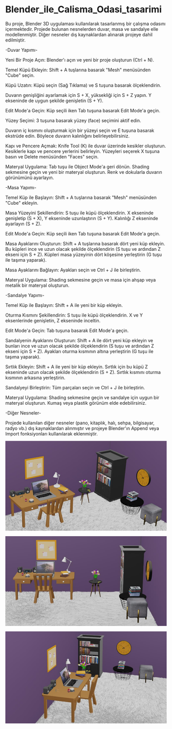 # Blender_ile_Calisma_Odasi_tasarimi
Bu proje, Blender 3D uygulaması kullanılarak tasarlanmış bir çalışma odasını içermektedir. Projede bulunan nesnelerden duvar, masa ve sandalye elle modellenmiştir. Diğer nesneler dış kaynaklardan alınarak projeye dahil edilmiştir.

-Duvar Yapımı-

Yeni Bir Proje Açın: Blender'ı açın ve yeni bir proje oluşturun (Ctrl + N).

Temel Küpü Ekleyin:
Shift + A tuşlarına basarak "Mesh" menüsünden "Cube" seçin.

Küpü Uzatın:
Küpü seçin (Sağ Tıklama) ve S tuşuna basarak ölçeklendirin.

Duvarın genişliğini ayarlamak için S + X, yüksekliği için S + Z yapın. Y ekseninde de uygun şekilde genişletin (S + Y).

Edit Mode'a Geçin:
Küp seçili iken Tab tuşuna basarak Edit Mode'a geçin.

Yüzey Seçimi:
3 tuşuna basarak yüzey (face) seçimini aktif edin.

Duvarın iç kısmını oluşturmak için bir yüzeyi seçin ve E tuşuna basarak ekstrüde edin. Böylece duvarın kalınlığını belirleyebilirsiniz.

Kapı ve Pencere Açmak:
Knife Tool (K) ile duvar üzerinde kesikler oluşturun. Kesiklerle kapı ve pencere yerlerini belirleyin.
Yüzeyleri seçerek X tuşuna basın ve Delete menüsünden "Faces" seçin.

Materyal Uygulama:
Tab tuşu ile Object Mode'a geri dönün.
Shading sekmesine geçin ve yeni bir materyal oluşturun. Renk ve dokularla duvarın görünümünü ayarlayın.

-Masa Yapımı-

Temel Küp ile Başlayın:
Shift + A tuşlarına basarak "Mesh" menüsünden "Cube" ekleyin.

Masa Yüzeyini Şekillendirin:
S tuşu ile küpü ölçeklendirin. X ekseninde genişletip (S + X), Y ekseninde uzunlaştırın (S + Y). Kalınlığı Z ekseninde ayarlayın (S + Z).

Edit Mode'a Geçin:
Küp seçili iken Tab tuşuna basarak Edit Mode'a geçin.

Masa Ayaklarını Oluşturun:
Shift + A tuşlarına basarak dört yeni küp ekleyin.
Bu küpleri ince ve uzun olacak şekilde ölçeklendirin (S tuşu ve ardından Z ekseni için S + Z).
Küpleri masa yüzeyinin dört köşesine yerleştirin (G tuşu ile taşıma yaparak).

Masa Ayaklarını Bağlayın:
Ayakları seçin ve Ctrl + J ile birleştirin.

Materyal Uygulama:
Shading sekmesine geçin ve masa için ahşap veya metalik bir materyal oluşturun.

-Sandalye Yapımı-

Temel Küp ile Başlayın:
Shift + A ile yeni bir küp ekleyin.

Oturma Kısmını Şekillendirin:
S tuşu ile küpü ölçeklendirin. X ve Y eksenlerinde genişletin, Z ekseninde inceltin.

Edit Mode'a Geçin:
Tab tuşuna basarak Edit Mode'a geçin.

Sandalyenin Ayaklarını Oluşturun:
Shift + A ile dört yeni küp ekleyin ve bunları ince ve uzun olacak şekilde ölçeklendirin (S tuşu ve ardından Z ekseni için S + Z).
Ayakları oturma kısmının altına yerleştirin (G tuşu ile taşıma yaparak).

Sırtlık Ekleyin:
Shift + A ile yeni bir küp ekleyin. Sırtlık için bu küpü Z ekseninde uzun olacak şekilde ölçeklendirin (S + Z).
Sırtlık kısmını oturma kısmının arkasına yerleştirin.

Sandalyeyi Birleştirin:
Tüm parçaları seçin ve Ctrl + J ile birleştirin.

Materyal Uygulama:
Shading sekmesine geçin ve sandalye için uygun bir materyal oluşturun. Kumaş veya plastik görünüm elde edebilirsiniz.

-Diğer Nesneler-

Projede kullanılan diğer nesneler (pano, kitaplık, halı, sehpa, bilgisayar, radyo vb.) dış kaynaklardan alınmıştır ve projeye Blender'ın Append veya Import fonksiyonları kullanılarak eklenmiştir.

![screenshot 1](screenshots/oda1.PNG)

![screenshot 2](screenshots/oda2.PNG)

![screenshot 3](screenshots/oda3.PNG)
